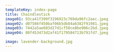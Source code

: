 ```yaml
---
templateKey: index-page
title: Chaindlestick
image01: 93ca41f399f3196923c769da96fc2aec.jpeg
image02: d07586f450baf06b5db84a6382f91981.jpeg
image03: 7442a5ae603d27d1cf50ce8be906c2bd.jpeg
image04: 80f453473d2af41f179584713b791fd7.jpeg

image: lavender-background.jpg
---
```

